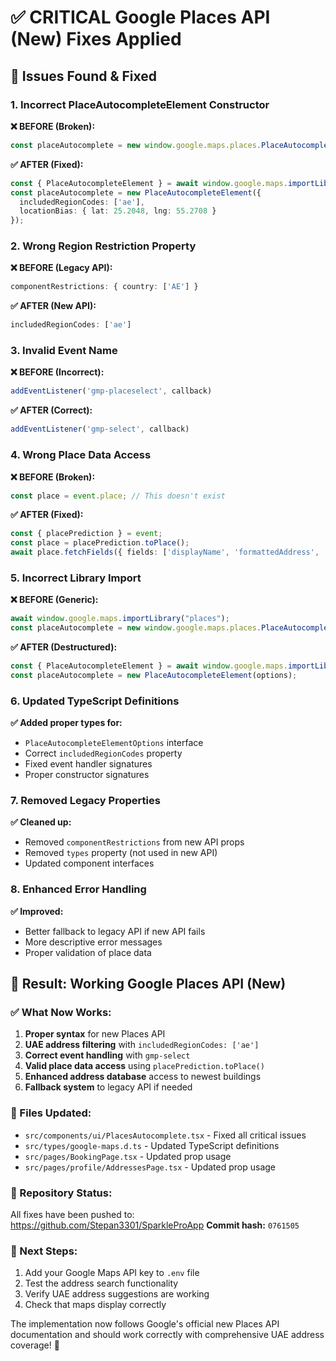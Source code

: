 # ✅ CRITICAL Google Places API (New) Fixes Applied

## 🚨 **Issues Found & Fixed**

### **1. Incorrect PlaceAutocompleteElement Constructor**
**❌ BEFORE (Broken):**
```typescript
const placeAutocomplete = new window.google.maps.places.PlaceAutocompleteElement();
```
**✅ AFTER (Fixed):**
```typescript
const { PlaceAutocompleteElement } = await window.google.maps.importLibrary("places");
const placeAutocomplete = new PlaceAutocompleteElement({
  includedRegionCodes: ['ae'],
  locationBias: { lat: 25.2048, lng: 55.2708 }
});
```

### **2. Wrong Region Restriction Property**
**❌ BEFORE (Legacy API):**
```typescript
componentRestrictions: { country: ['AE'] }
```
**✅ AFTER (New API):**
```typescript
includedRegionCodes: ['ae']
```

### **3. Invalid Event Name**
**❌ BEFORE (Incorrect):**
```typescript
addEventListener('gmp-placeselect', callback)
```
**✅ AFTER (Correct):**
```typescript
addEventListener('gmp-select', callback)
```

### **4. Wrong Place Data Access**
**❌ BEFORE (Broken):**
```typescript
const place = event.place; // This doesn't exist
```
**✅ AFTER (Fixed):**
```typescript
const { placePrediction } = event;
const place = placePrediction.toPlace();
await place.fetchFields({ fields: ['displayName', 'formattedAddress', 'location', 'id'] });
```

### **5. Incorrect Library Import**
**❌ BEFORE (Generic):**
```typescript
await window.google.maps.importLibrary("places");
const placeAutocomplete = new window.google.maps.places.PlaceAutocompleteElement();
```
**✅ AFTER (Destructured):**
```typescript
const { PlaceAutocompleteElement } = await window.google.maps.importLibrary("places");
const placeAutocomplete = new PlaceAutocompleteElement(options);
```

### **6. Updated TypeScript Definitions**
**✅ Added proper types for:**
- `PlaceAutocompleteElementOptions` interface
- Correct `includedRegionCodes` property
- Fixed event handler signatures
- Proper constructor signatures

### **7. Removed Legacy Properties**
**✅ Cleaned up:**
- Removed `componentRestrictions` from new API props
- Removed `types` property (not used in new API)
- Updated component interfaces

### **8. Enhanced Error Handling**
**✅ Improved:**
- Better fallback to legacy API if new API fails
- More descriptive error messages
- Proper validation of place data

## 🎯 **Result: Working Google Places API (New)**

### **✅ What Now Works:**
1. **Proper syntax** for new Places API
2. **UAE address filtering** with `includedRegionCodes: ['ae']`
3. **Correct event handling** with `gmp-select`
4. **Valid place data access** using `placePrediction.toPlace()`
5. **Enhanced address database** access to newest buildings
6. **Fallback system** to legacy API if needed

### **📍 Files Updated:**
- `src/components/ui/PlacesAutocomplete.tsx` - Fixed all critical issues
- `src/types/google-maps.d.ts` - Updated TypeScript definitions
- `src/pages/BookingPage.tsx` - Updated prop usage
- `src/pages/profile/AddressesPage.tsx` - Updated prop usage

### **🚀 Repository Status:**
All fixes have been pushed to: https://github.com/Stepan3301/SparkleProApp
**Commit hash:** `0761505`

### **🔧 Next Steps:**
1. Add your Google Maps API key to `.env` file
2. Test the address search functionality
3. Verify UAE address suggestions are working
4. Check that maps display correctly

The implementation now follows Google's official new Places API documentation and should work correctly with comprehensive UAE address coverage! 🎉